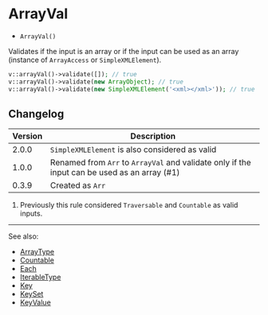 # ArrayVal

- `ArrayVal()`

Validates if the input is an array or if the input can be used as an array
(instance of `ArrayAccess` or `SimpleXMLElement`).

```php
v::arrayVal()->validate([]); // true
v::arrayVal()->validate(new ArrayObject); // true
v::arrayVal()->validate(new SimpleXMLElement('<xml></xml>')); // true
```

## Changelog

Version | Description
--------|-------------
  2.0.0 | `SimpleXMLElement` is also considered as valid
  1.0.0 | Renamed from `Arr` to `ArrayVal` and validate only if the input can be used as an array (#1)
  0.3.9 | Created as `Arr`

1. Previously this rule considered `Traversable` and `Countable` as valid inputs.

***
See also:

- [ArrayType](ArrayType.md)
- [Countable](Countable.md)
- [Each](Each.md)
- [IterableType](IterableType.md)
- [Key](Key.md)
- [KeySet](KeySet.md)
- [KeyValue](KeyValue.md)
